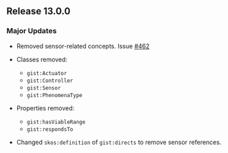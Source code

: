 ## Release 13.0.0

### Major Updates

- Removed sensor-related concepts. Issue [#462](https://github.com/semanticarts/gist/issues/462)

- Classes removed:
  - `gist:Actuator`
  - `gist:Controller`
  - `gist:Sensor`
  - `gist:PhenomenaType`
  
- Properties removed:
  - `gist:hasViableRange`
  - `gist:respondsTo`

- Changed `skos:definition` of `gist:directs` to remove sensor references.


